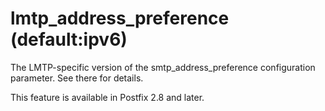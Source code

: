# lmtp_address_preference (default:ipv6) 

 The LMTP-specific version of the smtp_address_preference
configuration parameter.  See there for details. 

 This feature is available in Postfix 2.8 and later.  


